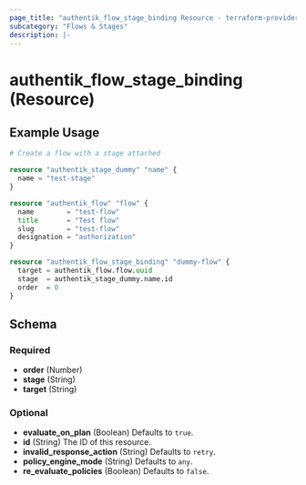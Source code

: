 ```yaml
---
page_title: "authentik_flow_stage_binding Resource - terraform-provider-authentik"
subcategory: "Flows & Stages"
description: |-
---
```


# authentik_flow_stage_binding (Resource)

## Example Usage

```terraform
# Create a flow with a stage attached

resource "authentik_stage_dummy" "name" {
  name = "test-stage"
}

resource "authentik_flow" "flow" {
  name        = "test-flow"
  title       = "Test flow"
  slug        = "test-flow"
  designation = "authorization"
}

resource "authentik_flow_stage_binding" "dummy-flow" {
  target = authentik_flow.flow.uuid
  stage  = authentik_stage_dummy.name.id
  order  = 0
}
```

<!-- schema generated by tfplugindocs -->
## Schema

### Required

- **order** (Number)
- **stage** (String)
- **target** (String)

### Optional

- **evaluate_on_plan** (Boolean) Defaults to `true`.
- **id** (String) The ID of this resource.
- **invalid_response_action** (String) Defaults to `retry`.
- **policy_engine_mode** (String) Defaults to `any`.
- **re_evaluate_policies** (Boolean) Defaults to `false`.
